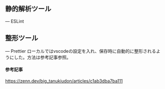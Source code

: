 ## 静的解析ツール

― ESLint

## 整形ツール

― Prettier
ローカルではvscodeの設定を入れ、保存時に自動的に整形されるようにした。方法は参考記事参照。

#### 参考記事

https://zenn.dev/big_tanukiudon/articles/c1ab3dba7ba111
